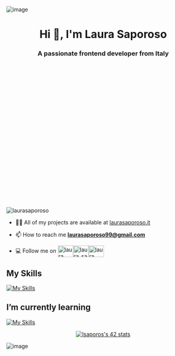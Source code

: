 ![image](https://drive.google.com/uc?export=view&id=1A3CxEtY6x5u8XTGiK2FiQ7aa_9eRA2mE)
<h1 align="center">Hi 👋, I'm Laura Saporoso</h1>
<h3 align="center">A passionate frontend developer from Italy</h3>
<div  style="margin-bottom:390px;">
 
<!--<img align="right"  alt="Coding" width="400" src="https://drive.google.com/uc?export=view&id=1OovezCfXMBcG5ueIlu1yPhTpupadg8WI">-->
 </div>

<p align="left"> <img src="https://komarev.com/ghpvc/?username=laurasaporoso&label=Profile%20views&color=0e75b6&style=flat" alt="laurasaporoso" /> </p>

- 👨‍💻 All of my projects are available at [laurasaporoso.it](https://laurasaporoso.it/)

- 📫 How to reach me **laurasaporoso99@gmail.com** 
- <p align="left">💻 Follow me on <a href="https://www.facebook.com/laura.saporoso/"><img align="center" src="https://raw.githubusercontent.com/rahuldkjain/github-profile-readme-generator/master/src/images/icons/Social/facebook.svg" alt="laura saporoso" height="30" width="40" /></a><a href="https://instagram.com/laura_saporoso" ><img align="center" src="https://raw.githubusercontent.com/rahuldkjain/github-profile-readme-generator/master/src/images/icons/Social/instagram.svg" alt="laura_saporoso" height="30" width="40" /></a><a href="https://www.linkedin.com/in/laura-saporoso-a558a2167/"><img align="center" src="https://raw.githubusercontent.com/rahuldkjain/github-profile-readme-generator/master/src/images/icons/Social/linked-in-alt.svg" alt="laura saporoso" height="30" width="40" /></a>
</p>

<!--nope<h3 align="left">My Skills</h3>-->
## My Skills
[![My Skills](https://skillicons.dev/icons?i=html,css,sass,tailwind,wordpress,vscode,figma)](https://skillicons.dev)
<!-- other way ## My Skills
<p align="left"><a href="https://www.w3schools.com/css/" " rel="noreferrer"> <img src="https://raw.githubusercontent.com/devicons/devicon/master/icons/css3/css3-original-wordmark.svg" alt="css3" width="40" height="40"/> </a> <a href="https://www.figma.com/" target="_blank" rel="noreferrer"> <img src="https://www.vectorlogo.zone/logos/figma/figma-icon.svg" alt="figma" width="40" height="40"/> </a> <a href="https://www.w3.org/html/" target="_blank" rel="noreferrer"> <img src="https://raw.githubusercontent.com/devicons/devicon/master/icons/html5/html5-original-wordmark.svg" alt="html5" width="40" height="40"/> </a>  <a href="https://sass-lang.com" target="_blank" rel="noreferrer"> <img src="https://raw.githubusercontent.com/devicons/devicon/master/icons/sass/sass-original.svg" alt="sass" width="40" height="40"/> </a> <a href="https://www.sketch.com/" target="_blank" rel="noreferrer"> <img src="https://www.vectorlogo.zone/logos/sketchapp/sketchapp-icon.svg" alt="sketch" width="40" height="40"/> </a> <a href="https://tailwindcss.com/" target="_blank" rel="noreferrer"> <img src="https://www.vectorlogo.zone/logos/tailwindcss/tailwindcss-icon.svg" alt="tailwind" width="40" height="40"/> </a> </p> -->

<!--nope<h3 align="left">I’m currently learning</h3>-->
## I’m currently learning
[![My Skills](https://skillicons.dev/icons?i=js,c)](https://skillicons.dev)
<!-- other way## I’m currently learning
<p align="left"> <a href="https://www.cprogramming.com/" target="_blank" rel="noreferrer"> <img src="https://raw.githubusercontent.com/devicons/devicon/master/icons/c/c-original.svg" alt="c" width="40" height="40"/> </a>  <a href="https://developer.mozilla.org/en-US/docs/Web/JavaScript" target="_blank" rel="noreferrer"> <img src="https://raw.githubusercontent.com/devicons/devicon/master/icons/javascript/javascript-original.svg" alt="javascript" width="40" height="40"/> </a></p> -->


<!--<p><img align="left" src="https://github-readme-stats.vercel.app/api/top-langs?username=laurasaporoso&show_icons=true&locale=en&layout=compact" alt="laurasaporoso" /></p>-->
<!--if i need a line space <br>

## -->
<p align="center"><a href="https://github.com/JaeSeoKim/badge42"><img src="https://badge42.vercel.app/api/v2/clbp7rtao00440gk10o4wz8xa/stats?cursusId=21&coalitionId=284" alt="lsaporos's 42 stats" /></a>

![image](https://drive.google.com/uc?export=view&id=1sOEfCQO9eCqBINMJdMsTPamMZdPmN-0L)
